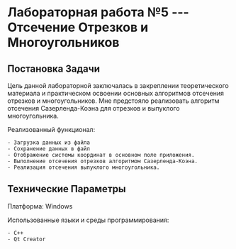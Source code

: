 # Лабораторная работа №5 --- Отсечение Отрезков и Многоугольников

## Постановка Задачи

Цель данной лабораторной заключалась в закреплении теоретического материала и практическом освоении основных алгоритмов отсечения отрезков и многоугольников.
Мне предстояло реализовать алгоритм отсечения Сазерленда-Коэна для отрезков и выпуклого многоугольника.

Реализованный функционал:

    - Загрузка данных из файла
    - Сохранение данных в файл
    - Отображение системы координат в основном поле приложения.
    - Выполнение отсечения отрезков алгоритмом Сазерленда-Коэна.
    - Реализация отсечения выпуклого многоугольника.

## Технические Параметры

Платформа: Windows

Использованные языки и среды программирования:

    - C++
    - Qt Creator
